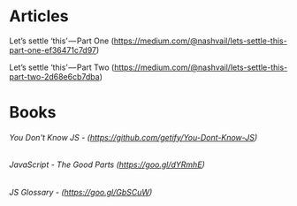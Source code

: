 # Articles

 Let’s settle ‘this’ — Part One (https://medium.com/@nashvail/lets-settle-this-part-one-ef36471c7d97)

 Let’s settle ‘this’ — Part Two (https://medium.com/@nashvail/lets-settle-this-part-two-2d68e6cb7dba)

# Books
######  You Don't Know JS - (https://github.com/getify/You-Dont-Know-JS)
######  JavaScript - The Good Parts (https://goo.gl/dYRmhE)
######  JS Glossary - (https://goo.gl/GbSCuW)

